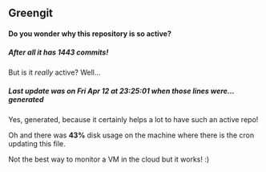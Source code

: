 ## Greengit

#### Do you wonder why this repository is so active?

##### After all it has 1443 commits!

But is it *really* active? Well...

##### Last update was on Fri Apr 12 at 23:25:01 when those lines were... generated

Yes, generated, because it certainly helps a lot to have such an active repo!

Oh and there was **43%** disk usage on the machine
where there is the cron updating this file.

Not the best way to monitor a VM in the cloud but it works! :)
